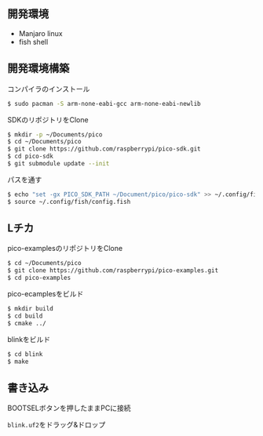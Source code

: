 ## 開発環境

- Manjaro linux
- fish shell

## 開発環境構築

コンパイラのインストール

```sh
$ sudo pacman -S arm-none-eabi-gcc arm-none-eabi-newlib
```

SDKのリポジトリをClone

```sh
$ mkdir -p ~/Documents/pico
$ cd ~/Documents/pico
$ git clone https://github.com/raspberrypi/pico-sdk.git
$ cd pico-sdk
$ git submodule update --init
```

パスを通す

```sh
$ echo "set -gx PICO_SDK_PATH ~/Document/pico/pico-sdk" >> ~/.config/fish/config.fish
$ source ~/.config/fish/config.fish
```

## Lチカ

pico-examplesのリポジトリをClone

```sh
$ cd ~/Documents/pico
$ git clone https://github.com/raspberrypi/pico-examples.git
$ cd pico-examples
```

pico-ecamplesをビルド

```sh
$ mkdir build
$ cd build
$ cmake ../
```

blinkをビルド

```sh
$ cd blink
$ make
```

## 書き込み

BOOTSELボタンを押したままPCに接続

`blink.uf2`をドラッグ&ドロップ
